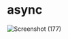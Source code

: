 # async


![Screenshot (177)](https://user-images.githubusercontent.com/74527431/104184710-e4987d80-5439-11eb-9ac3-5b72b737e736.png)
